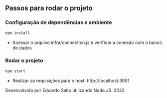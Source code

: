 ## Passos para rodar o projeto

### Configuração de dependências e ambiente

```bash
npm install
```

- Acessar o arquivo infra/connection.js e verificar a conexão com o banco de dados

### Rodar o projeto

```bash
npm start
```

- Realizar as requisições para o host: http://localhost:3001


Desenvolvido por Eduardo Saito utilizando Node.JS. 2022.
